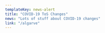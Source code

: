 ```yaml
---
templateKey: news-alert
title: "COVID-19 ToS Changes"
news: "Lots of stuff about COVID-19 changes"
link: "/algarve"
---
```

